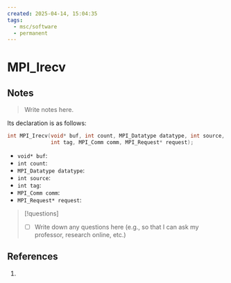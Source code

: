 ```yaml
---
created: 2025-04-14, 15:04:35
tags:
  - msc/software
  - permanent
---
```

# MPI_Irecv

## Notes

> Write notes here.

Its declaration is as follows:

```c
int MPI_Irecv(void* buf, int count, MPI_Datatype datatype, int source,
              int tag, MPI_Comm comm, MPI_Request* request);
```

- `void* buf`:
- `int count`:
- `MPI_Datatype datatype`:
- `int source`:
- `int tag`:
- `MPI_Comm comm`:
- `MPI_Request* request`:

> [!questions]
> - [ ] Write down any questions here (e.g., so that I can ask my professor, research online, etc.)

## References

1. 
